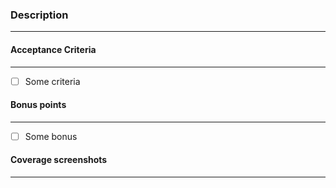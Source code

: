 ### Description
---

#### Acceptance Criteria
---
- [ ] Some criteria

#### Bonus points
---
- [ ] Some bonus

#### Coverage screenshots
---

